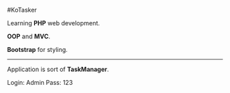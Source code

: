 #KoTasker

Learning **PHP** web development.

**OOP** and **MVC**.

**Bootstrap** for styling.

-----------------------------------
Application is sort of **TaskManager**.

Login: Admin
Pass: 123